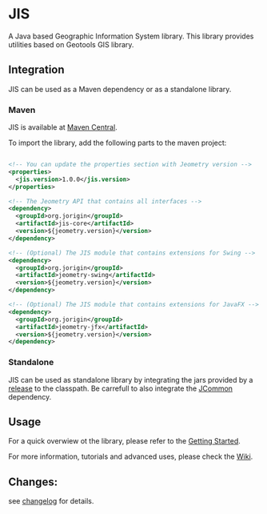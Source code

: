 # JIS
A Java based Geographic Information System library. This library provides utilities based on Geotools GIS library.

## Integration
JIS can be used as a Maven dependency or as a standalone library.

### Maven
JIS is available at [Maven Central](https://search.maven.org/search?q=org.jorigin.jis). 

To import the library, add the following parts to the maven project:
```xml

<!-- You can update the properties section with Jeometry version -->
<properties>
  <jis.version>1.0.0</jis.version> 
</properties>

<!-- The Jeometry API that contains all interfaces -->
<dependency>
  <groupId>org.jorigin</groupId>
  <artifactId>jis-core</artifactId>
  <version>${jeometry.version}</version>
</dependency>

<!-- (Optional) The JIS module that contains extensions for Swing -->
<dependency>
  <groupId>org.jorigin</groupId>
  <artifactId>jeometry-swing</artifactId>
  <version>${jeometry.version}</version>
</dependency>

<!-- (Optional) The JIS module that contains extensions for JavaFX -->
<dependency>
  <groupId>org.jorigin</groupId>
  <artifactId>jeometry-jfx</artifactId>
  <version>${jeometry.version}</version>
</dependency>
```

### Standalone
JIS can be used as standalone library by integrating the jars provided by a [release](https://github.com/jorigin/jis/releases) to the classpath. 
Be carrefull to also integrate the [JCommon](https://github.com/jorigin/jcommon) dependency.

## Usage
For a quick overwiew ot the library, please refer to the [Getting Started](https://github.com/jorigin/jis/wiki/Getting-Started).

For more information, tutorials and advanced uses, please check the [Wiki](https://github.com/jorigin/jis/wiki).

## Changes:

see [changelog](CHANGELOG.md) for details.
